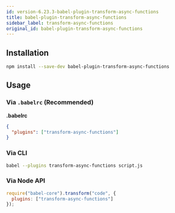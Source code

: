 ```yaml
---
id: version-6.23.3-babel-plugin-transform-async-functions
title: babel-plugin-transform-async-functions
sidebar_label: transform-async-functions
original_id: babel-plugin-transform-async-functions
---
```


## Installation

```sh
npm install --save-dev babel-plugin-transform-async-functions
```

## Usage

### Via `.babelrc` (Recommended)

**.babelrc**

```json
{
  "plugins": ["transform-async-functions"]
}
```

### Via CLI

```sh
babel --plugins transform-async-functions script.js
```

### Via Node API

```javascript
require("babel-core").transform("code", {
  plugins: ["transform-async-functions"]
});
```

